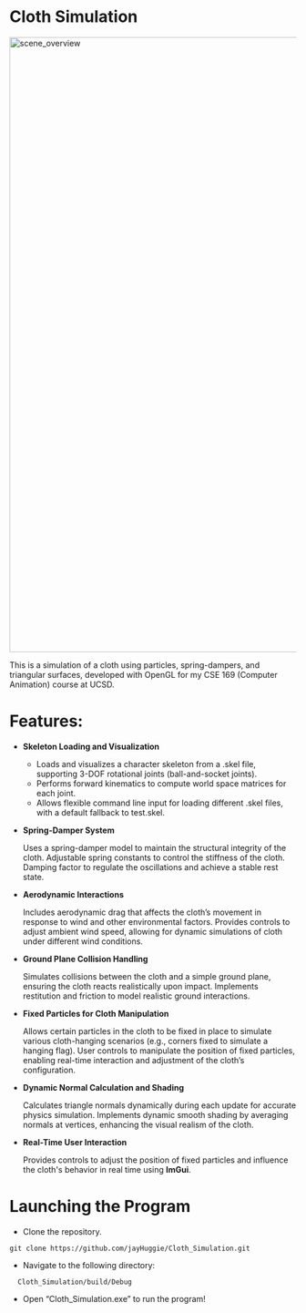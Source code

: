 # Cloth Simulation

<img src="/scenes/cloth_video.gif" alt="scene_overview" title="scene_overview" width="1080"/>

This is a simulation of a cloth using particles, spring-dampers, and triangular surfaces, developed with OpenGL for my CSE 169 (Computer Animation) course at UCSD.

# Features:


* **Skeleton Loading and Visualization**
    * Loads and visualizes a character skeleton from a .skel file, supporting 3-DOF rotational joints (ball-and-socket joints).
    * Performs forward kinematics to compute world space matrices for each joint.
    * Allows flexible command line input for loading different .skel files, with a default fallback to test.skel.

* **Spring-Damper System**

    Uses a spring-damper model to maintain the structural integrity of the cloth.
    Adjustable spring constants to control the stiffness of the cloth.
    Damping factor to regulate the oscillations and achieve a stable rest state.

* **Aerodynamic Interactions**

    Includes aerodynamic drag that affects the cloth’s movement in response to wind and other environmental factors.
    Provides controls to adjust ambient wind speed, allowing for dynamic simulations of cloth under different wind conditions.

* **Ground Plane Collision Handling**

    Simulates collisions between the cloth and a simple ground plane, ensuring the cloth reacts realistically upon impact.
    Implements restitution and friction to model realistic ground interactions.

* **Fixed Particles for Cloth Manipulation**

    Allows certain particles in the cloth to be fixed in place to simulate various cloth-hanging scenarios (e.g., corners fixed to simulate a hanging flag).
    User controls to manipulate the position of fixed particles, enabling real-time interaction and adjustment of the cloth’s configuration.

* **Dynamic Normal Calculation and Shading**

    Calculates triangle normals dynamically during each update for accurate physics simulation.
    Implements dynamic smooth shading by averaging normals at vertices, enhancing the visual realism of the cloth.

* **Real-Time User Interaction**

    Provides controls to adjust the position of fixed particles and influence the cloth's behavior in real time using **ImGui**.


# Launching the Program

* Clone the repository.
```
git clone https://github.com/jayHuggie/Cloth_Simulation.git
```
* Navigate to the following directory:
```
  Cloth_Simulation/build/Debug
```

* Open “Cloth_Simulation.exe” to run the program!
